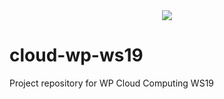 <div align="center"> 
<img src="https://gitlab.informatik.haw-hamburg.de/wp-cc-clouddrop/cloudrop/raw/master/clouddrop_logo_400x200.png">
</div>

# cloud-wp-ws19
Project repository for WP Cloud Computing WS19

